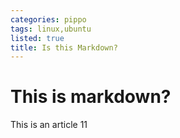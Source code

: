 ```yaml
---
categories: pippo
tags: linux,ubuntu
listed: true
title: Is this Markdown?
---
```

# This is markdown?

This is an article 11
